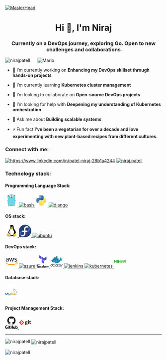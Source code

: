 <!---
nirajpatell/nirajpatell is a ✨ special ✨ repository because its `README.md` (this file) appears on your GitHub profile.
You can click the Preview link to take a look at your changes.
--->
[![MasterHead](https://img.freepik.com/free-photo/beautiful-cloudscape_23-2151604552.jpg?t=st=1721994097~exp=1721997697~hmac=ec63989dcd5ddb0e81e1b7bd064c1daa43685eeda62f4a16d82776581dd20bab&w=1060)]()
<h1 align="center">Hi 👋, I'm Niraj</h1>
<h3 align="center">Currently on a DevOps journey, exploring Go. Open to new challenges and collaborations</h3>
<img align="right" alt="Mario" width="400" src="https://user-images.githubusercontent.com/74038190/225813708-98b745f2-7d22-48cf-9150-083f1b00d6c9.gif">

<p align="left"> <img src="https://komarev.com/ghpvc/?username=nirajpatell&label=Profile%20views&color=0e75b6&style=flat" alt="nirajpatell" /> </p>

- 🔭 I’m currently working on **Enhancing my DevOps skillset through hands-on projects**

- 🌱 I’m currently learning **Kubernetes cluster management**

- 👯 I’m looking to collaborate on **Open-source DevOps projects**

- 🤝 I’m looking for help with **Deepening my understanding of Kubernetes orchestration**

- 💬 Ask me about **Building scalable systems**

- ⚡ Fun fact **I’ve been a vegetarian for over a decade and love experimenting with new plant-based recipes from different cultures.**

<h3 align="left">Connect with me:</h3>
<p align="left">
<a href="https://linkedin.com/in/https://www.linkedin.com/in/patel-niraj-28b1a4244" target="blank"><img align="center" src="https://raw.githubusercontent.com/rahuldkjain/github-profile-readme-generator/master/src/images/icons/Social/linked-in-alt.svg" alt="https://www.linkedin.com/in/patel-niraj-28b1a4244" height="30" width="40" /></a>
<a href="https://instagram.com/niraj.patell" target="blank"><img align="center" src="https://raw.githubusercontent.com/rahuldkjain/github-profile-readme-generator/master/src/images/icons/Social/instagram.svg" alt="niraj.patell" height="30" width="40" /></a>
</p>

<h3 align="left">Technology stack:</h3>
<h4 align="left">Programming Language Stack:</h4>
<p align="left"><a href="https://golang.org" target="_blank" rel="noreferrer"> <img src="https://raw.githubusercontent.com/devicons/devicon/master/icons/go/go-original.svg" alt="go" width="40" height="40"/> </a> <a href="https://www.gnu.org/software/bash/" target="_blank" rel="noreferrer"> <img src="https://www.vectorlogo.zone/logos/gnu_bash/gnu_bash-icon.svg" alt="bash" width="40" height="40"/> </a> <a href="https://www.python.org" target="_blank" rel="noreferrer"><img src="https://raw.githubusercontent.com/devicons/devicon/master/icons/python/python-original.svg" alt="python" width="40" height="40"/> </a><a href="https://www.djangoproject.com/" target="_blank" rel="noreferrer"><img src="https://cdn.worldvectorlogo.com/logos/django.svg" alt="django" width="40" height="40"/> </a>

<h4 align="left">OS stack:</h4>
 <p align="left">
   <a href="https://www.linux.org/" target="_blank" rel="noreferrer"> <img src="https://raw.githubusercontent.com/devicons/devicon/master/icons/linux/linux-original.svg" alt="linux" width="40" height="40"/> </a>
  <a href="https://getfedora.org" target="_blank" rel="noreferrer">
    <img src="https://raw.githubusercontent.com/devicons/devicon/master/icons/fedora/fedora-original.svg" alt="fedora" width="40" height="40"/>
  </a>
  <a href="https://ubuntu.com" target="_blank" rel="noreferrer">
    <img src="https://img.icons8.com/color/48/ubuntu--v1.png" alt="ubuntu" width="40" height="40"/>
  </a>
</p>



<h4 align="left">DevOps stack:</h4>
<p align="left"> <a href="https://aws.amazon.com" target="_blank" rel="noreferrer"> <img src="https://raw.githubusercontent.com/devicons/devicon/master/icons/amazonwebservices/amazonwebservices-original-wordmark.svg" alt="aws" width="40" height="40"/> </a><a href="https://azure.microsoft.com/en-in/" target="_blank" rel="noreferrer"> <img src="https://www.vectorlogo.zone/logos/microsoft_azure/microsoft_azure-icon.svg" alt="azure" width="40" height="40"/> </a><a href="https://www.terraform.io" target="_blank" rel="noreferrer"><img src="https://raw.githubusercontent.com/devicons/devicon/master/icons/terraform/terraform-original-wordmark.svg" alt="terraform" width="40" height="40"/></a><a href="https://www.docker.com/" target="_blank" rel="noreferrer"> <img src="https://raw.githubusercontent.com/devicons/devicon/master/icons/docker/docker-original-wordmark.svg" alt="docker" width="40" height="40"/>  <a href="https://www.jenkins.io" target="_blank" rel="noreferrer"> <img src="https://www.vectorlogo.zone/logos/jenkins/jenkins-icon.svg" alt="jenkins" width="40" height="40"/> </a> <a href="https://kubernetes.io" target="_blank" rel="noreferrer"> <img src="https://www.vectorlogo.zone/logos/kubernetes/kubernetes-icon.svg" alt="kubernetes" width="40" height="40"/> </a>  <a href="https://www.nginx.com" target="_blank" rel="noreferrer"> <img src="https://raw.githubusercontent.com/devicons/devicon/master/icons/nginx/nginx-original.svg" alt="nginx" width="40" height="40"/> </a></p>

<h4 align="left">Database stack:</h4>
<a href="https://www.mysql.com/" target="_blank" rel="noreferrer"><img src="https://raw.githubusercontent.com/devicons/devicon/master/icons/mysql/mysql-original-wordmark.svg" alt="mysql" width="40" height="40"/> </a>

<h4 align="left">Project Management Stack:</h4>
<p align="left">
  <a href="https://github.com" target="_blank" rel="noreferrer">
    <img src="https://raw.githubusercontent.com/devicons/devicon/master/icons/github/github-original-wordmark.svg" alt="github" width="40" height="40"/>
  </a>
  <a href="https://git-scm.com" target="_blank" rel="noreferrer">
    <img src="https://raw.githubusercontent.com/devicons/devicon/master/icons/git/git-original-wordmark.svg" alt="git" width="40" height="40"/>
  </a>
</p>


___

<p><img align="left" src="https://github-readme-stats.vercel.app/api/top-langs?username=nirajpatell&show_icons=true&locale=en&layout=compact" alt="nirajpatell" /></p>

<p>&nbsp;<img align="center" src="https://github-readme-stats.vercel.app/api?username=nirajpatell&show_icons=true&locale=en" alt="nirajpatell" /></p>

<p><img align="center" src="https://github-readme-streak-stats.herokuapp.com/?user=nirajpatell&" alt="nirajpatell" /></p>

